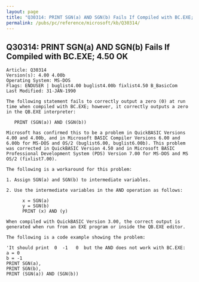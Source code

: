 ```yaml
---
layout: page
title: "Q30314: PRINT SGN(a) AND SGN(b) Fails If Compiled with BC.EXE; 4.50 OK"
permalink: /pubs/pc/reference/microsoft/kb/Q30314/
---
```


## Q30314: PRINT SGN(a) AND SGN(b) Fails If Compiled with BC.EXE; 4.50 OK

	Article: Q30314
	Version(s): 4.00 4.00b
	Operating System: MS-DOS
	Flags: ENDUSER | buglist4.00 buglist4.00b fixlist4.50 B_BasicCom
	Last Modified: 31-JAN-1990
	
	The following statement fails to correctly output a zero (0) at run
	time when compiled with BC.EXE; however, it correctly outputs a zero
	in the QB.EXE interpreter:
	
	   PRINT (SGN(a)) AND (SGN(b))
	
	Microsoft has confirmed this to be a problem in QuickBASIC Versions
	4.00 and 4.00b, and in Microsoft BASIC Compiler Versions 6.00 and
	6.00b for MS-DOS and OS/2 (buglist6.00, buglist6.00b). This problem
	was corrected in QuickBASIC Version 4.50 and in Microsoft BASIC
	Professional Development System (PDS) Version 7.00 for MS-DOS and MS
	OS/2 (fixlist7.00).
	
	The following is a workaround for this problem:
	
	1. Assign SGN(a) and SGN(b) to intermediate variables.
	
	2. Use the intermediate variables in the AND operation as follows:
	
	      x = SGN(a)
	      y = SGN(b)
	      PRINT (x) AND (y)
	
	When compiled with QuickBASIC Version 3.00, the correct output is
	generated when run from an EXE program or inside the QB.EXE editor.
	
	The following is a code example showing the problem:
	
	'It should print  0  -1   0  but the AND does not work with BC.EXE:
	a = 0
	b = -1
	PRINT SGN(a),
	PRINT SGN(b),
	PRINT (SGN(a)) AND (SGN(b))
